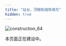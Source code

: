 ```yaml
---
title: "站台，顶棚和缝隙填充"
hidden: true
---
```


![construction_64](/images/construction_64.png)

本页面正在建设中。